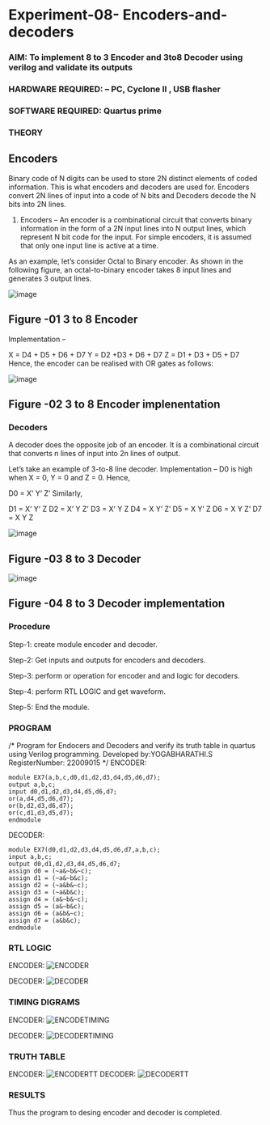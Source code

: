# Experiment-08- Encoders-and-decoders 
### AIM: To implement 8 to 3 Encoder and  3to8 Decoder using verilog and validate its outputs
### HARDWARE REQUIRED:  – PC, Cyclone II , USB flasher
### SOFTWARE REQUIRED:   Quartus prime
### THEORY 

## Encoders
Binary code of N digits can be used to store 2N distinct elements of coded information. This is what encoders and decoders are used for. Encoders convert 2N lines of input into a code of N bits and Decoders decode the N bits into 2N lines.

1. Encoders –
An encoder is a combinational circuit that converts binary information in the form of a 2N input lines into N output lines, which represent N bit code for the input. For simple encoders, it is assumed that only one input line is active at a time.

As an example, let’s consider Octal to Binary encoder. As shown in the following figure, an octal-to-binary encoder takes 8 input lines and generates 3 output lines.

![image](https://user-images.githubusercontent.com/36288975/171543588-bc0746df-a173-4b35-989e-5fb7d385fe8a.png)
## Figure -01 3 to 8 Encoder 


Implementation –

X = D4 + D5 + D6 + D7
Y = D2 +D3 + D6 + D7
Z = D1 + D3 + D5 + D7 
Hence, the encoder can be realised with OR gates as follows:


![image](https://user-images.githubusercontent.com/36288975/171543740-68403b82-aa93-4c98-9343-f32b14885a2e.png)
## Figure -02 3 to 8 Encoder implenentation 

 ### Decoders 
A decoder does the opposite job of an encoder. It is a combinational circuit that converts n lines of input into 2n lines of output.

Let’s take an example of 3-to-8 line decoder.
Implementation –
D0 is high when X = 0, Y = 0 and Z = 0. Hence,

D0 = X’ Y’ Z’ 
Similarly,

D1 = X’ Y’ Z
D2 = X’ Y Z’
D3 = X’ Y Z
D4 = X Y’ Z’
D5 = X Y’ Z
D6 = X Y Z’
D7 = X Y Z 


![image](https://user-images.githubusercontent.com/36288975/171543978-ee2d0671-2846-40a1-8705-507fd6287a49.png)
## Figure -03 8 to 3 Decoder 



![image](https://user-images.githubusercontent.com/36288975/171543866-5a6eace6-8683-49d7-9c4f-a7cb30ec3035.png)
## Figure -04 8 to 3 Decoder implementation 

### Procedure
Step-1: create module encoder and decoder.

Step-2: Get inputs and outputs for encoders and decoders.

Step-3: perform or operation for encoder and and logic for decoders.

Step-4: perform RTL LOGIC and get waveform.

Step-5: End the module.

### PROGRAM 
/*
Program for Endocers and Decoders  and verify its truth table in quartus using Verilog programming.
Developed by:YOGABHARATHI.S 
RegisterNumber: 22009015 
*/
ENCODER:
```
module EX7(a,b,c,d0,d1,d2,d3,d4,d5,d6,d7);
output a,b,c;
input d0,d1,d2,d3,d4,d5,d6,d7;
or(a,d4,d5,d6,d7);
or(b,d2,d3,d6,d7);
or(c,d1,d3,d5,d7);
endmodule
```
DECODER:
```
module EX7(d0,d1,d2,d3,d4,d5,d6,d7,a,b,c);
input a,b,c;
output d0,d1,d2,d3,d4,d5,d6,d7;
assign d0 = (~a&~b&~c);
assign d1 = (~a&~b&c);
assign d2 = (~a&b&~c);
assign d3 = (~a&b&c);
assign d4 = (a&~b&~c);
assign d5 = (a&~b&c);
assign d6 = (a&b&~c);
assign d7 = (a&b&c);
endmodule
```
### RTL LOGIC
ENCODER:
![ENCODER](https://user-images.githubusercontent.com/118899387/214295987-42690b76-731d-492c-bfb7-c653da379ad4.png)

DECODER:
![DECODER](https://user-images.githubusercontent.com/118899387/214295898-d9767418-236e-4c6d-9bd0-cd06735c4781.png)

### TIMING DIGRAMS  
ENCODER:
![ENCODETIMING](https://user-images.githubusercontent.com/118899387/214296983-a2184af3-3db2-479f-8861-ffffd3488f1a.png)

DECODER:
![DECODERTIMING](https://user-images.githubusercontent.com/118899387/214296286-38269a7a-d13d-4fd4-8b06-0836756bf2ac.png)

### TRUTH TABLE 
ENCODER:
![ENCODERTT](https://user-images.githubusercontent.com/118899387/214296503-9e6ffc1c-9953-4cbb-a827-a36ad21ff379.png)
DECODER:
![DECODERTT](https://user-images.githubusercontent.com/118899387/214296766-def500a0-c794-4de0-b6a3-5bdf6a5759e1.png)

### RESULTS 
Thus the program to desing encoder and decoder is completed.
